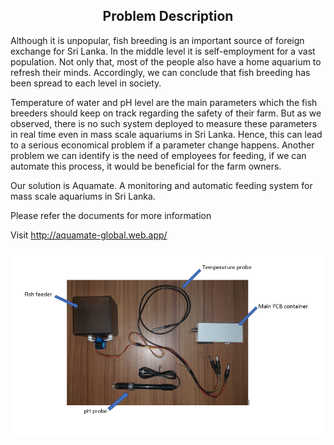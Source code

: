<b><h2><center>Problem Description</center></h1></b>

Although it is unpopular, fish breeding is an important source of foreign exchange for Sri Lanka. In the middle level it is self-employment for a vast population. Not only that, most of the people also have a home aquarium to refresh their minds. Accordingly, we can conclude that fish breeding has been spread to each level in society.


Temperature of water and pH level are the main parameters which the fish breeders should keep on track regarding the safety of their farm. But as we observed, there is no such system deployed to measure these parameters in real time even in mass scale aquariums in Sri Lanka. Hence, this can lead to a serious economical problem if a parameter change happens. Another problem we can identify is the need of employees for feeding, if we can automate this process, it would be beneficial for the farm owners.

Our solution is Aquamate. A monitoring and automatic feeding system for mass scale aquariums in Sri Lanka.

Please refer the documents for more information

Visit <http://aquamate-global.web.app/>

![AquaMate indoor unit](https://github.com/GevinduGanganath/AquaMate/blob/main/AquaMate%20Diagram.PNG)
